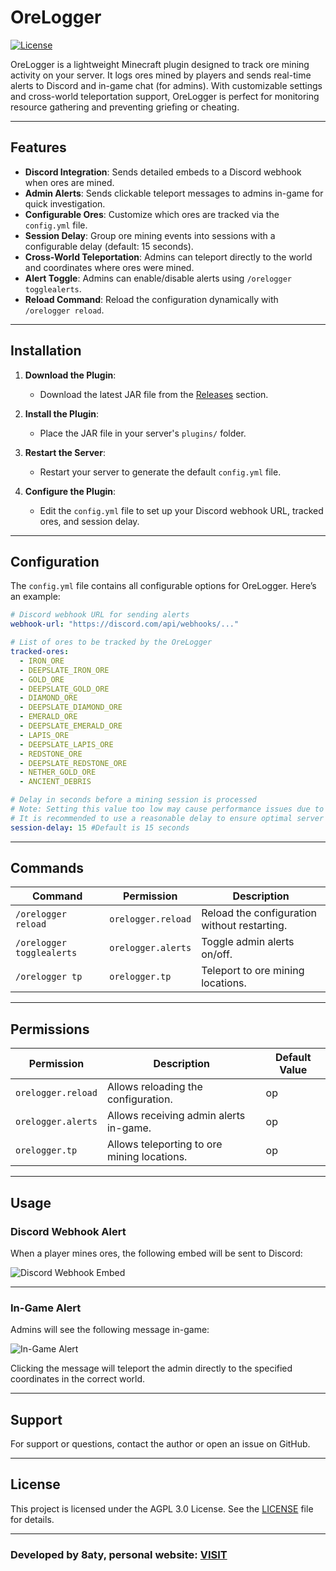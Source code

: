 # OreLogger

[![License](https://img.shields.io/badge/license-AGPL%203-pink.svg)](LICENSE)

OreLogger is a lightweight Minecraft plugin designed to track ore mining activity on your server. It logs ores mined by players and sends real-time alerts to Discord and in-game chat (for admins). With customizable settings and cross-world teleportation support, OreLogger is perfect for monitoring resource gathering and preventing griefing or cheating.

---

## Features

- **Discord Integration**: Sends detailed embeds to a Discord webhook when ores are mined.
- **Admin Alerts**: Sends clickable teleport messages to admins in-game for quick investigation.
- **Configurable Ores**: Customize which ores are tracked via the `config.yml` file.
- **Session Delay**: Group ore mining events into sessions with a configurable delay (default: 15 seconds).
- **Cross-World Teleportation**: Admins can teleport directly to the world and coordinates where ores were mined.
- **Alert Toggle**: Admins can enable/disable alerts using `/orelogger togglealerts`.
- **Reload Command**: Reload the configuration dynamically with `/orelogger reload`.

---

## Installation

1. **Download the Plugin**:
   - Download the latest JAR file from the [Releases](https://github.com/8aty/OreLogger/releases) section.

2. **Install the Plugin**:
   - Place the JAR file in your server's `plugins/` folder.

3. **Restart the Server**:
   - Restart your server to generate the default `config.yml` file.

4. **Configure the Plugin**:
   - Edit the `config.yml` file to set up your Discord webhook URL, tracked ores, and session delay.

---

## Configuration

The `config.yml` file contains all configurable options for OreLogger. Here’s an example:

```yaml
# Discord webhook URL for sending alerts
webhook-url: "https://discord.com/api/webhooks/..."

# List of ores to be tracked by the OreLogger
tracked-ores:
  - IRON_ORE
  - DEEPSLATE_IRON_ORE
  - GOLD_ORE
  - DEEPSLATE_GOLD_ORE
  - DIAMOND_ORE
  - DEEPSLATE_DIAMOND_ORE
  - EMERALD_ORE
  - DEEPSLATE_EMERALD_ORE
  - LAPIS_ORE
  - DEEPSLATE_LAPIS_ORE
  - REDSTONE_ORE
  - DEEPSLATE_REDSTONE_ORE
  - NETHER_GOLD_ORE
  - ANCIENT_DEBRIS

# Delay in seconds before a mining session is processed
# Note: Setting this value too low may cause performance issues due to frequent processing.
# It is recommended to use a reasonable delay to ensure optimal server performance.
session-delay: 15 #Default is 15 seconds
```

---

## Commands

| Command                  | Permission          | Description                                   |
|--------------------------|---------------------|-----------------------------------------------|
| `/orelogger reload`      | `orelogger.reload`  | Reload the configuration without restarting. |
| `/orelogger togglealerts`| `orelogger.alerts`  | Toggle admin alerts on/off.                  |
| `/orelogger tp`          | `orelogger.tp`      | Teleport to ore mining locations.            |

---

## Permissions

| Permission           | Description                                   | Default Value |
|-----------------------|-----------------------------------------------|---------------|
| `orelogger.reload`    | Allows reloading the configuration.          | op            |
| `orelogger.alerts`    | Allows receiving admin alerts in-game.       | op            |
| `orelogger.tp`        | Allows teleporting to ore mining locations.  | op            |

---

## Usage

### Discord Webhook Alert

When a player mines ores, the following embed will be sent to Discord:

![Discord Webhook Embed](https://i.imgur.com/0WCTys0.png)

---

### In-Game Alert

Admins will see the following message in-game:

![In-Game Alert](https://i.imgur.com/rXei8nX.gif)

Clicking the message will teleport the admin directly to the specified coordinates in the correct world.

---


## Support

For support or questions, contact the author or open an issue on GitHub.

---

## License

This project is licensed under the AGPL 3.0 License. See the [LICENSE](LICENSE) file for details.

---

### Developed by 8aty, personal website: [VISIT](https://tomy.cc/) 
